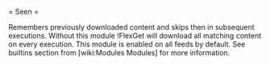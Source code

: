= Seen =

Remembers previously downloaded content and skips then in subsequent executions. Without this module !FlexGet will download all matching content on every execution. This module is enabled on all feeds by default. See builtins section from [wiki:Modules Modules] for more information.

